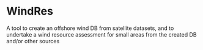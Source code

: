 # WindRes
A tool to create an offshore wind DB from satellite datasets, and to undertake a wind resource assessment for small areas from the created DB and/or other sources
